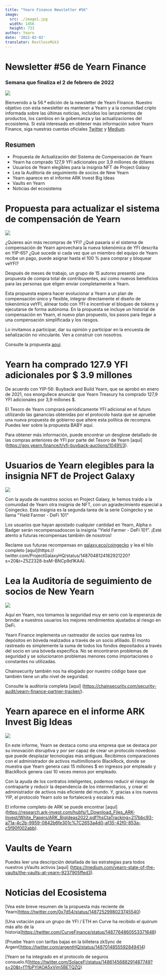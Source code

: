 ```yaml
---
title: "Yearn Finance Newsletter #56"
image:
  src: ./image1.jpg
  width: 1456
  height: 733
author: Yearn
date: '2022-02-02'
translator: RestlessMik3
---
```


# Newsletter #56 de Yearn Finance

### Semana que finaliza el 2 de febrero de 2022

![](./image1.jpg?w=1456&h=733)

Bienvenido a la 56.ª edición de la newsletter de Yearn Finance. Nuestro objetivo con esta newsletter es mantener a Yearn y a la comunidad cripto informada 
sobre las últimas noticias, incluidos los lanzamientos de productos, los cambios en la gobernanza y las actualizaciones del ecosistema. 
Si está interesado en obtener más información sobre Yearn Finance, siga nuestras cuentas oficiales [Twitter](https://twitter.com/iearnfinance) y [Medium](https://medium.com/iearn).

## Resumen

- Propuesta de Actualización del Sistema de Compensación de Yearn
- Yearn ha comprado 127,9 YFI adicionales por 3,9 millones de dólares
- Usuarios de Yearn elegibles para la insignia NFT de Project Galaxy
- Lea la Auditoría de seguimiento de socios de New Yearn
- Yearn aparece en el informe ARK Invest Big Ideas
- Vaults en Yearn
- Noticias del ecosistema

# Propuesta para actualizar el sistema de compensación de Yearn

![](./image2.jpg?w=1456&h=1456)

¿Quieres aún más recompras de YFI? ¿Qué pasaría si el sistema de compensación de Yearn aprovechara la nueva tokenómica de YFI descrita en YIP-65? ¿Qué sucede si cada vez que un miembro del equipo de Yearn recibe un pago, puede asignar hasta el 100 % para comprar y bloquear veYFI?

Después de meses de trabajo, un grupo de 15 autores presentó una propuesta de compra total de contribuyentes, así como nuevos beneficios para las personas que eligen enviar completamente a Yearn.

Esta propuesta espera hacer evolucionar a Yearn a un plan de compensación único y flexible, integrar directamente el diseño de tokenómica veYFI, alinear todo con YFI e incentivar el bloqueo de tokens y ejecutarse de forma autónoma. En la propuesta se incluye un historial de compensación en Yearn, el nuevo plan propuesto, los pasos para llegar a una compensación simplificada y los riesgos.

Lo invitamos a participar, dar su opinión y participar en la encuesta de señalización no vinculante. Ven a construir con nosotros.

Consulte la propuesta [aquí](https://gov.yearn.finance/t/proposal-streamlining-contributor-compensation/12247).

# Yearn ha comprado 127.9 YFI adicionales por $ 3.9 millones

De acuerdo con YIP-56: Buyback and Build Yearn, que se aprobó en enero de 2021, nos enorgullece anunciar que Yearn Treasury ha comprado 127,9 YFI adicionales por 3,9 millones $.

El Tesoro de Yearn comprará periódicamente YFI adicional en el futuro utilizando las ganancias obtenidas por el protocolo hasta que se apruebe una nueva propuesta de gobierno que altere esta política de recompra. Puedes leer sobre la propuesta BABY aquí.

Para obtener más información, puede encontrar un desglose detallado de las compras anteriores de YFI por parte del Tesoro de Yearn [aquí] (https://gov.yearn.finance/t/yfi-buyback-auctions/10491/3).

# Usuarios de Yearn elegibles para la insignia NFT de Project Galaxy

![](./image3.jpg?w=680&h=372)

Con la ayuda de nuestros socios en Project Galaxy, le hemos traído a la comunidad de Yearn otra insignia de NFT, con un agradecimiento especial a Coingecko. Esta insignia es la segunda tarea de la serie Coingecko y se llama "Yield Farmer - DeFi 101"

Los usuarios que hayan apostado cualquier cantidad en Yearn, Alpha o Badger serán recompensadoscon  la insignia "Yield Farmer - DeFi 101". ¡Esté atento a futuras recompensas también de nosotros!

Reclame sus futuras recompensas en [galaxy.eco/coingecko](https://twitter.com/ProjectGalaxyHQ/status/1487048124182921220?s=20&t=Z5Z2328-bsM-BNCp9d1KAA) y lea el hilo completo [aquí](https:// twitter.com/ProjectGalaxyHQ/status/1487048124182921220?s=20&t=Z5Z2328-bsM-BNCp9d1KAA).


# Lea la Auditoría de seguimiento de socios de New Yearn

![](./image4.jpg?w=1456&h=819)

Aquí en Yearn, nos tomamos la seguridad muy en serio con la esperanza de brindar a nuestros usuarios los mejores rendimientos ajustados al riesgo en DeFi.

Yearn Finance implementa un rastreador de socios que rastrea los depósitos en bóveda realizados a través de un socio afiliado. El monto rastreado es simplemente la suma de todos los fondos depositados a través del socio en una bóveda específica. No se encontraron problemas de seguridad y se solucionaron problemas menores como importaciones o constantes no utilizadas.

Chainsecurity también nos ha elogiado por nuestro código base que también tiene un alto nivel de seguridad.

Consulte la auditoría completa [aquí] (https://chainsecurity.com/security-audit/yearn-finance-partner-tracker/).

# Yearn aparece en el informe ARK Invest Big Ideas

![](./image5.jpg?w=1456&h=819)

En este informe, Yearn se destaca como una empresa que se destaca por su innovación disruptiva y por ser capaz de crear un protocolo novedoso que puede desplazar tecnologías más antiguas. Recibimos comparaciones con el administrador de activos multimillonario BlackRock, donde se muestra que Yearn genera casi 15 millones $ en ingresos por empleado y BlackRock genera casi 10 veces menos por empleado.

Con la ayuda de los contratos inteligentes, podemos reducir el riesgo de contraparte y reducir la dependencia de los intermediarios, y crear el administrador de activos más eficiente del mundo. Y, gracias a los nuevos YIP, el protocolo Yearn solo se fortalecerá y escalará más.

El informe completo de ARK se puede encontrar [aquí] (https://research.ark-invest.com/hubfs/1_Download_Files_ARK-Invest/White_Papers/ARK_BigIdeas2022.pdf?hsCtaTracking=217bbc93-a71a-4c2b-9959-0842b6fe301c%7C2653a4d0-af35-42f0-853a-c5f90f002abb).

# Vaults de Yearn

Puedes leer una descripción detallada de las estrategias para todos nuestros yVaults activos [aquí] (https://medium.com/yearn-state-of-the-vaults/the-vaults-at-yearn-9237905ffed3).

# Noticias del Ecosistema 

[Vea este breve resumen de la propuesta más reciente de Yearn]https://twitter.com/0x7d54/status/1487252998023745540)

[Una votación para un grupo de YFI / ETH en Curve ha recibido el quórum más alto de la historia]https://twitter.com/CurveFinance/status/1487764860553371648)

[Pruebe Yearn con tarifas bajas en la billetera zkSync de Argent]https://twitter.com/argentHQ/status/1487014855592849414)

[Yearn se ha integrado en el protocolo de seguros consuelo.fi]https://twitter.com/SolaceFi/status/1486145688291487749?s=20&t=fTfbPYIAOA5xVim5BETQZQ)
